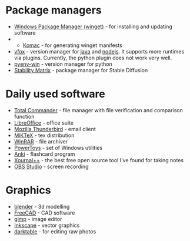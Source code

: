 # Package managers
- [Windows Package Manager (winget)](https://learn.microsoft.com/en-us/windows/package-manager/winget/) - for installing and updating software
- - [Komac](https://github.com/russellbanks/Komac) - for generating winget manifests
- [vfox](https://github.com/version-fox/vfox) - version manager for [java](https://github.com/version-fox/vfox-java) and [nodejs](https://github.com/version-fox/vfox-nodejs). It supports more runtimes via plugins. Currently, the python plugin does not work very well.
- [pyenv-win](https://github.com/pyenv-win/pyenv-win) - version manager for python
- [Stability Matrix](https://github.com/version-fox/vfox-nodejs) - package manager for Stable Diffusion

# Daily used software
- [Total Commander](https://www.ghisler.com) - file manager with file verification and comparison function
- [LibreOffice](https://www.libreoffice.org) - office suite
- [Mozilla Thunderbird](https://www.thunderbird.net) - email client
- [MiKTeX](https://miktex.org) - tex distribution
- [WinRAR](https://www.win-rar.com) - file archiver
- [PowerToys](https://learn.microsoft.com/en-us/windows/powertoys/) - set of Windows utilities
- [Anki](https://apps.ankiweb.net) - flashcard program
- [Xournal++](https://xournalpp.github.io) - the best free open source tool I've found for taking notes
- [OBS Studio](https://obsproject.com) - screen recording

# Graphics
- [blender](https://www.blender.org) - 3d modelling
- [FreeCAD](https://www.freecad.org) - CAD software
- [gimp](https://www.gimp.org) - image editor
- [Inkscape](https://inkscape.org) - vector graphics
- [darktable](https://www.darktable.org) - for editing raw photos